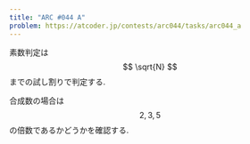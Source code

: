 ```yaml
---
title: "ARC #044 A"
problem: https://atcoder.jp/contests/arc044/tasks/arc044_a
---
```

素数判定は $$ \sqrt{N} $$ までの試し割りで判定する.

合成数の場合は $$ 2, 3, 5 $$ の倍数であるかどうかを確認する.

